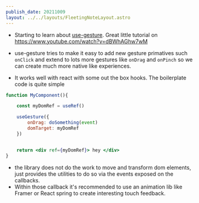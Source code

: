 ```yaml
---
publish_date: 20211009
layout: ../../layouts/FleetingNoteLayout.astro
---
```


- Starting to learn about [use-gesture](https://use-gesture.netlify.app/). Great little tutorial on https://www.youtube.com/watch?v=dBWhAGhw7wM

- use-gesture tries to make it easy to add new gesture primatives such `onClick` and extend to lots more gestures like `onDrag` and `onPinch` so we can create much more native like experiences.
- It works well with react with some out the box hooks. The boilerplate code is quite simple

```jsx
function MyComponent(){

	const myDomRef = useRef()

	useGesture({
		onDrag: doSomething(event)
		domTarget: myDomRef
	})


	return <div ref={myDomRef}> hey </div>
}
```

- the library does not do the work to move and transform dom elements, just provides the utilities to do so via the events exposed on the callbacks.
- Within those callback it's recommended to use an animation lib like Framer or React spring to create interesting touch feedback.
